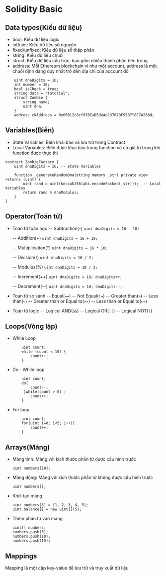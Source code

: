 # Solidity Basic

## Data types(Kiểu dữ liệu)
- bool: Kiểu dữ liệu logic
- int/uint: Kiểu dữ liệu số nguyên
- fixed/unfixed: Kiểu dữ liệu số thập phân
- string: Kiểu dữ liệu chuỗi
- struct: Kiểu dữ liệu cấu trúc, bao gồm nhiều thành phần bên trong
- address: Mỗi Ethereum blockchain ví như một account, address là một chuỗi định dạng duy nhất trỏ đến địa chỉ của account đó
```
    uint dnaDigits = 16;
    int number = 10;
    bool isCheck = true;
    string data = "tutorial";
    struct Zombie {
        string name;
        uint dna;
    }
    address ckAddress = 0x06012c8cf97BEaD5deAe237070F9587f8E7A266d;
```

## Variables(Biến)
- State Variables: Biến khai báo và lưu trữ trong Contract
- Local Variables: Biến được khai báo trong function và có giá trị trong khi function được thực thi
```
contract ZombieFactory {
    uint dnaDigits = 16; -- State Variables
    
    function _generateRandomDna(string memory _str) private view returns (uint) {
        uint rand = uint(keccak256(abi.encodePacked(_str)));  -- Local Variables
        return rand % dnaModulus;
    }
}
```

## Operator(Toán tử)
- Toán tử toán học
    -- Subtraction(-)
        ```
        uint dnaDigits = 16 - 10;
        ```
        
    -- Addition(+)
        ```
        uint dnaDigits = 16 + 10;
        ```
        
    -- Multiplication(*)
        ```
        uint dnaDigits = 16 * 10;
        ```
        
    -- Division(/)
        ```
        uint dnaDigits = 10 / 2;
        ```
        
    -- Modulus(%)
        ```
        uint dnaDigits = 10 / 3;
        ```
        
    -- Increment(++)
        ```
        uint dnaDigits = 10;
        dnaDigits++;
        ```
        
    -- Decrement(--)
        ```
        uint dnaDigits = 10;
        dnaDigits--;
        ```
- Toán tử so sánh
 -- Equal(`==`)
 -- Not Equal(`!=`)
 -- Greater than(`>`)
 -- Less than(`<`)
 -- Greater than or Equal to(`>=`)
 -- Less than or Equal to(`<=`)

- Toán tử logic
 -- Logical AND(`&&`)
 -- Logical OR(`||`)
 -- Logical NOT(`!`)

## Loops(Vòng lặp)
- While Loop
    ```
        uint count;
        while (count < 10) {
            count++;
        }
    ```
- Do - While loop
    ```
        uint count;
        do{
            count--;
         }while(count > 0) ;
            count++;
        }
    ```
- For loop
    ```
        uint count;
        for(uint i=0; i<5; i++){
            count++;
        }
    ```
    
## Arrays(Mảng)
- Mảng tĩnh: Mảng với kích thước phần tử được cấu hình trước
    ```
    uint numbers[10];
    ```
- Mảng động: Mảng với kích thước phần tử không được cấu hình trước
    ```
    uint numbers[];
    ```
- Khởi tạo mảng
    ```
    uint numbers[5] = [1, 2, 3, 4, 5];
    uint balance[] = new uint[](5);
    ```
- Thêm phần tử vào mảng
    ```
    uint[] numbers;
    numbers.push(5);
    numbers.push(10);
    numbers.push(15);
    ```

## Mappings
Mapping là một cặp key-value để lưu trữ và truy xuất dữ liệu
